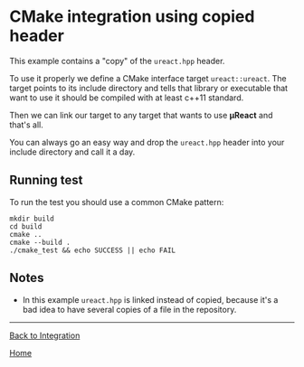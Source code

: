 # CMake integration using copied header

This example contains a "copy" of the `ureact.hpp` header.

To use it properly we define a CMake interface target `ureact::ureact`.
The target points to its include directory and tells that library or executable
that want to use it should be compiled with at least c++11 standard.

Then we can link our target to any target that wants to use **µReact** and that's all.

You can always go an easy way and drop the `ureact.hpp` header into your include
directory and call it a day.

## Running test

To run the test you should use a common CMake pattern:

```console
mkdir build
cd build
cmake ..
cmake --build .
./cmake_test && echo SUCCESS || echo FAIL
```

## Notes

* In this example `ureact.hpp` is linked instead of copied, because it's
a bad idea to have several copies of a file in the repository.

---------------

[Back to Integration](../)

[Home](../../../doc/readme.md#reference)
